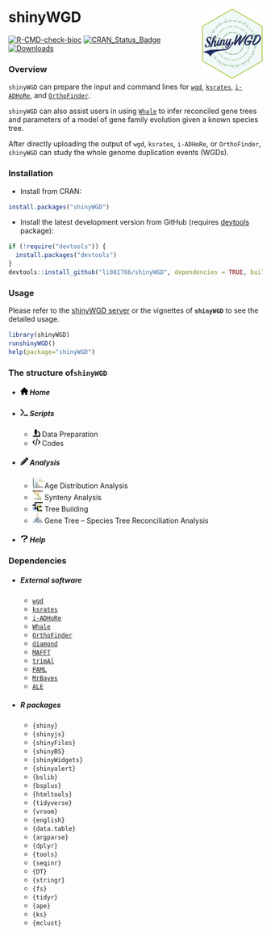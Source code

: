 # shinyWGD <img src="inst/shinyWGD/www/images/sticker_github.png" align="right" width="120" />

<!-- badges: start -->
[![R-CMD-check-bioc](https://github.com/li081766/ShinyWGD/workflows/R-CMD-check-bioc/badge.svg)](https://github.com/li081766/ShinyWGD/actions)
[![CRAN_Status_Badge](https://www.r-pkg.org/badges/version/shinyWGD?color=blue)](https://cran.r-project.org/web/packages/shinyWGD)
[![Downloads](https://cranlogs.r-pkg.org/badges/shinyWGD?color=blue)](https://cran.rstudio.com/package=shinyWGD)
<!-- badges: end -->

### Overview

`shinyWGD` can prepare the input and command lines for [`wgd`](https://github.com/arzwa/wgd), [`ksrates`](https://github.com/VIB-PSB/ksrates), [`i-ADHoRe`](https://www.vandepeerlab.org/?q=tools/i-adhore30), and [`OrthoFinder`](https://github.com/davidemms/OrthoFinder). 

`shinyWGD` can also assist users in using [`Whale`](https://github.com/arzwa/whaleprep/tree/master) to infer reconciled gene trees and parameters of a model of gene family evolution given a known species tree.

After directly uploading the output of `wgd`, `ksrates`, `i-ADHoRe`, or `OrthoFinder`, `shinyWGD` can study the whole genome duplication events (WGDs).

### Installation

* Install from CRAN:

```r
install.packages("shinyWGD")
```

* Install the latest development version from GitHub (requires [devtools](https://github.com/hadley/devtools) package):

```r
if (!require("devtools")) {
  install.packages("devtools")
}
devtools::install_github("li081766/shinyWGD", dependencies = TRUE, build_vignettes = FALSE)
```

### Usage

Please refer to the [shinyWGD server](https://bioinformatics.psb.ugent.be/webtools/shinyWGD) or the vignettes of **`shinyWGD`** to see the detailed usage. 

```r
library(shinyWGD)
runshinyWGD()
help(package="shinyWGD")
```

### The structure of`shinyWGD`

- ##### <img src="inst/shinyWGD/www/images/house-solid.svg" alt="Icon" width="15" height="15"> Home
- ##### <img src="inst/shinyWGD/www/images/terminal-solid.svg" alt="Icon" width="15" height="15"> Scripts
  - <img src="inst/shinyWGD/www/images/microscope-solid.svg" alt="Icon" width="15" height="15"> Data Preparation
  - <img src="inst/shinyWGD/www/images/code-solid.svg" alt="Icon" width="15" height="15"> Codes
- ##### <img src="inst/shinyWGD/www/images/pencil-solid.svg" alt="Icon" width="15" height="15"> Analysis
  - <img src="inst/shinyWGD/www/images/ksIcon.svg" alt="Icon" width="20" height="20"> Age Distribution Analysis
  - <img src="inst/shinyWGD/www/images/syntenyIcon.svg" alt="Icon" width="20" height="20"> Synteny Analysis
  - <img src="inst/shinyWGD/www/images/ksTreeIcon.svg" alt="Icon" width="20" height="20"> Tree Building
  - <img src="inst/shinyWGD/www/images/treeReconciliationIcon.svg" alt="Icon" width="20" height="20"> Gene Tree – Species Tree Reconciliation Analysis
- ##### <img src="inst/shinyWGD/www/images/question-solid.svg" alt="Icon" width="15" height="15"> Help

### Dependencies

- ##### External software
  - [`wgd`](https://github.com/arzwa/wgd)
  - [`ksrates`](https://github.com/VIB-PSB/ksrates)
  - [`i-ADHoRe`](https://www.vandepeerlab.org/?q=tools/i-adhore30)
  - [`Whale`](https://github.com/arzwa/Whale.jl/tree/master)
  - [`OrthoFinder`](https://github.com/davidemms/OrthoFinder)
  - [`diamond`](https://github.com/bbuchfink/diamond)
  - [`MAFFT`](https://mafft.cbrc.jp/alignment/software/)
  - [`trimAl`](http://trimal.cgenomics.org/)
  - [`PAML`](http://abacus.gene.ucl.ac.uk/software/paml.html)
  - [`MrBayes`](https://nbisweden.github.io/MrBayes/)
  - [`ALE`](https://github.com/ssolo/ALE)

- ##### R packages
  - `{shiny}`
  - `{shinyjs}`
  - `{shinyFiles}`
  - `{shinyBS}`
  - `{shinyWidgets}`
  - `{shinyalert}`
  - `{bslib}`
  - `{bsplus}`
  - `{htmltools}`
  - `{tidyverse}`
  - `{vroom}`
  - `{english}`
  - `{data.table}`
  - `{argparse}`
  - `{dplyr}`
  - `{tools}`
  - `{seqinr}`
  - `{DT}`
  - `{stringr}`
  - `{fs}`
  - `{tidyr}`
  - `{ape}`
  - `{ks}`
  - `{mclust}`
